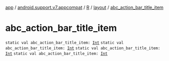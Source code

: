 [app](../../../index.md) / [android.support.v7.appcompat](../../index.md) / [R](../index.md) / [layout](index.md) / [abc_action_bar_title_item](.)

# abc_action_bar_title_item

`static val abc_action_bar_title_item: `[`Int`](https://kotlinlang.org/api/latest/jvm/stdlib/kotlin/-int/index.html)
`static val abc_action_bar_title_item: `[`Int`](https://kotlinlang.org/api/latest/jvm/stdlib/kotlin/-int/index.html)
`static val abc_action_bar_title_item: `[`Int`](https://kotlinlang.org/api/latest/jvm/stdlib/kotlin/-int/index.html)
`static val abc_action_bar_title_item: `[`Int`](https://kotlinlang.org/api/latest/jvm/stdlib/kotlin/-int/index.html)